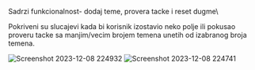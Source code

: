 Sadrzi funkcionalnost- dodaj teme, provera tacke i reset dugme\ 

Pokriveni su slucajevi kada bi korisnik izostavio neko polje ili pokusao proveru tacke sa manjim/vecim brojem temena unetih od izabranog broja temena.

![Screenshot 2023-12-08 224932](https://github.com/djolemtr/Provera-Tacke--Konveksni-Mnogougao/assets/113414071/93faf563-e9d6-4644-958a-62161c74fcf9)
![Screenshot 2023-12-08 224741](https://github.com/djolemtr/Provera-Tacke--Konveksni-Mnogougao/assets/113414071/28b795ef-64d3-450d-b879-cb64cd247870)
